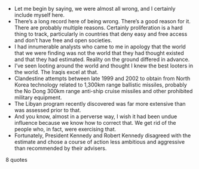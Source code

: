  - Let me begin by saying, we were almost all wrong, and I certainly include myself here.
 - There’s a long record here of being wrong. There’s a good reason for it. There are probably multiple reasons. Certainly proliferation is a hard thing to track, particularly in countries that deny easy and free access and don’t have free and open societies.
 - I had innumerable analysts who came to me in apology that the world that we were finding was not the world that they had thought existed and that they had estimated. Reality on the ground differed in advance.
 - I’ve seen looting around the world and thought I knew the best looters in the world. The Iraqis excel at that.
 - Clandestine attempts between late 1999 and 2002 to obtain from North Korea technology related to 1,300km range ballistic missiles, probably the No Dong 300km range anti-ship cruise missiles and other prohibited military equipment.
 - The Libyan program recently discovered was far more extensive than was assessed prior to that.
 - And you know, almost in a perverse way, I wish it had been undue influence because we know how to correct that. We get rid of the people who, in fact, were exercising that.
 - Fortunately, President Kennedy and Robert Kennedy disagreed with the estimate and chose a course of action less ambitious and aggressive than recommended by their advisers.

8 quotes